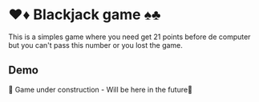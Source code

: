 # ♥️♦️ Blackjack game ♠️♣️

This is a simples game where you need get 21 points before de computer but you can't pass this number or you lost the game.

## Demo

🚧 Game under construction - Will be here in the future🚧
